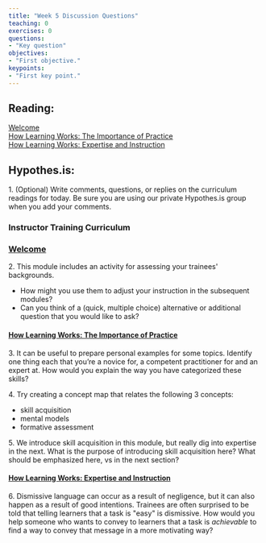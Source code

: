 ```yaml
---	
title: "Week 5 Discussion Questions"	
teaching: 0	
exercises: 0	
questions:	
- "Key question"	
objectives:	
- "First objective."	
keypoints:	
- "First key point."	
---
```

## Reading:
[Welcome](https://carpentries.github.io/instructor-training/01-welcome/)  
[How Learning Works: The Importance of Practice](https://carpentries.github.io/instructor-training/02-practice-learning/)  
[How Learning Works: Expertise and Instruction](https://carpentries.github.io/instructor-training/03-expertise/)

## Hypothes.is: 
1\. (Optional) Write comments, questions, or replies on the curriculum readings for today. Be sure you are using our private Hypothes.is group when you add your comments. 

### Instructor Training Curriculum
### [Welcome](https://carpentries.github.io/instructor-training/01-welcome/)

2\. This module includes an activity for assessing your trainees' backgrounds. 
- How might you use them to adjust your instruction in the subsequent modules?
- Can you think of a (quick, multiple choice) alternative or additional question that you would like to ask?

#### [How Learning Works: The Importance of Practice](https://carpentries.github.io/instructor-training/02-practice-learning/) 

3\. It can be useful to prepare personal examples for some topics. Identify one thing each that you’re a novice for, a competent practitioner for and an expert at. How would you explain the way you have categorized these skills?

4\. Try creating a concept map that relates the following 3 concepts: 
- skill acquisition
- mental models
- formative assessment
    
5\. We introduce skill acquisition in this module, but really dig into expertise in the next. What is the purpose of introducing skill acquisition here? What should be emphasized here, vs in the next section?
    

#### [How Learning Works: Expertise and Instruction](https://carpentries.github.io/instructor-training/03-expertise/)
6\. Dismissive language can occur as a result of negligence, but it can also happen as a result of good intentions.
Trainees are often surprised to be told that telling learners that a task is "easy" is dismissive.
How would you help someone who wants to convey to learners that a task is *achievable* to find a way to convey that message in a more motivating way?


